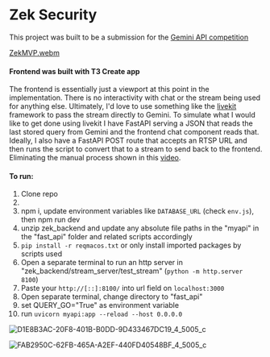 # Zek Security

This project was built to be a submission for the [Gemini API competition](https://ai.google.dev/competition)

[ZekMVP.webm](https://github.com/user-attachments/assets/2de40ae8-83c3-472a-a56c-dff1bf744df3)

#### Frontend was built with T3 Create app

The frontend is essentially just a viewport at this point in the implementation. There is no interactivity with chat or the stream being used for anything else. Ultimately, I'd love to use something like the 
[livekit](https://kitt.livekit.io/) framework to pass the stream directly to Gemini. To simulate what I would like to get done using livekit I have FastAPI serving a JSON that reads the last stored query from Gemini and the frontend chat component reads that. Ideally, I also have a FastAPI POST route that accepts an RTSP URL and then runs the script to convert that to a stream to send back to the frontend. Eliminating the manual process shown in this [video](https://youtu.be/tGvqoIT4iPE). 

#### To run:

1. Clone repo
2. 
3. npm i, update environment variables like `DATABASE_URL` (check `env.js`), then npm run dev
4. unzip zek_backend and update any absolute file paths in the "myapi" in the "fast_api" folder and related scripts accordingly
5. `pip install -r reqmacos.txt` or only install imported packages by scripts used
6. Open a separate terminal to run an http server in "zek_backend/stream_server/test_stream" (`python -m http.server 8100`)
7. Paste your `http://[::]:8100/` into url field on `localhost:3000`
8. Open separate terminal, change directory to "fast_api" 
9. set QUERY_GO="True" as environment variable
10. run `uvicorn myapi:app --reload --host 0.0.0.0`


![D1E8B3AC-20F8-401B-B0DD-9D433467DC19_4_5005_c](https://github.com/user-attachments/assets/e2b29fa2-941e-4762-9f04-85546685c7eb)


![FAB2950C-62FB-465A-A2EF-440FD40548BF_4_5005_c](https://github.com/user-attachments/assets/d1418b6b-e332-41a9-9978-bfce6c453ce0)



